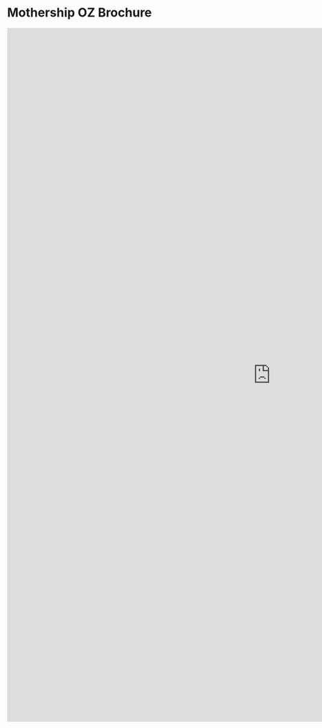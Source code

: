 # Mothership OZ Brochure


<iframe src="https://docs.google.com/presentation/d/e/2PACX-1vROOffLLep-BOv7aM_E_jZ-kFABd-UVyJY3zG9AMzJ08gHQ83osKXerfkubJCAzhmkV11xT_YLtTrEv/embed?start=false&loop=false&delayms=3000" frameborder="0" width="1224" height="1613" center="true" allowfullscreen="true" mozallowfullscreen="true" webkitallowfullscreen="true"></iframe>
